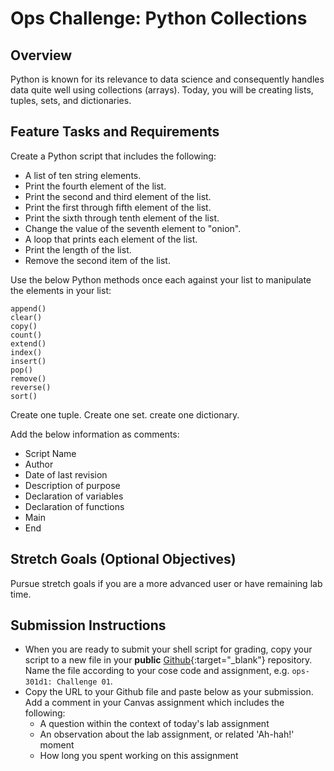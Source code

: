 # Ops Challenge: Python Collections

## Overview

Python is known for its relevance to data science and consequently handles data quite well using collections (arrays). Today, you will be creating lists, tuples, sets, and dictionaries.

## Feature Tasks and Requirements

Create a Python script that includes the following:
- A list of ten string elements.
- Print the fourth element of the list.
- Print the second and third element of the list.
- Print the first through fifth element of the list.
- Print the sixth through tenth element of the list.
- Change the value of the seventh element to "onion".
- A loop that prints each element of the list.
- Print the length of the list.
- Remove the second item of the list.

Use the below Python methods once each against your list to manipulate the elements in your list:
```
append()
clear()
copy()
count()
extend()
index()
insert()
pop()
remove()
reverse()
sort()
```
Create one tuple. 
Create one set.
create one dictionary.

Add the below information as comments:

- Script Name
- Author
- Date of last revision
- Description of purpose
- Declaration of variables
- Declaration of functions
- Main
- End 

## Stretch Goals (Optional Objectives)

Pursue stretch goals if you are a more advanced user or have remaining lab time.

## Submission Instructions

- When you are ready to submit your shell script for grading, copy your script to a new file in your **public** [Github](https://github.com/){:target="_blank"} repository. Name the file according to your cose code and assignment, e.g. `ops-301d1: Challenge 01`.
- Copy the URL to your Github file and paste below as your submission. Add a comment in your Canvas assignment which includes the following:
    - A question within the context of today's lab assignment
    - An observation about the lab assignment, or related 'Ah-hah!' moment
    - How long you spent working on this assignment





